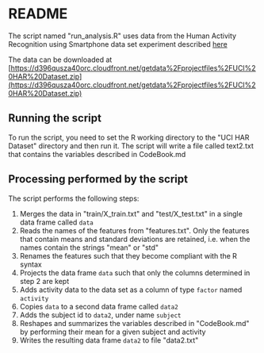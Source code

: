 # README

The script named "run_analysis.R" uses data from the Human Activity Recognition using Smartphone data set experiment described [here](http://archive.ics.uci.edu/ml/datasets/Human+Activity+Recognition+Using+Smartphones)

The data can be downloaded at [https://d396qusza40orc.cloudfront.net/getdata%2Fprojectfiles%2FUCI%20HAR%20Dataset.zip](https://d396qusza40orc.cloudfront.net/getdata%2Fprojectfiles%2FUCI%20HAR%20Dataset.zip)

## Running the script

To run the script, you need to set the R working directory to the "UCI HAR Dataset" directory and then run it.
The script will write a file called text2.txt that contains the variables described in CodeBook.md

## Processing performed by the script

The script performs the following steps:

1. Merges the data in "train/X_train.txt" and "test/X_test.txt" in a single data frame called `data`
2. Reads the names of the features from "features.txt". Only the features that contain means and standard deviations are retained, i.e. when the
names contain the strings "mean" or "std"
3. Renames the features such that they become compliant with the R syntax
4. Projects the data frame `data` such that only the columns determined in step 2 are kept
5. Adds activity data to the data set as a column of type `factor` named `activity`
6. Copies `data` to a second data frame called `data2`
7. Adds the subject id to `data2`, under name `subject` 
8. Reshapes and summarizes the variables described in "CodeBook.md" by performing their mean for a given subject and activity
9. Writes the resulting data frame `data2` to file "data2.txt"  
